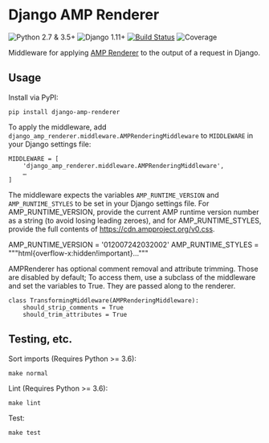 # Django AMP Renderer

![Python 2.7 & 3.5+](https://img.shields.io/badge/python-2.7%20%7C%203.5%2B-blue) ![Django 1.11+](https://img.shields.io/badge/django%201.11+%2B-blue) [![Build Status](https://travis-ci.com/chasefinch/django-amp-renderer.svg?branch=master)](https://travis-ci.com/chasefinch/django-amp-renderer) ![Coverage](https://img.shields.io/badge/coverage-0%25-red)

Middleware for applying [AMP Renderer](https://github.com/chasefinch/amp-renderer) to the output of a request in Django.

## Usage

Install via PyPI:
	
	pip install django-amp-renderer

To apply the middleware, add `django_amp_renderer.middleware.AMPRenderingMiddleware` to `MIDDLEWARE` in your Django settings file:

	MIDDLEWARE = [
	    'django_amp_renderer.middleware.AMPRenderingMiddleware',
	    …
	]

The middleware expects the variables `AMP_RUNTIME_VERSION` and `AMP_RUNTIME_STYLES` to be set in your Django settings file. For AMP_RUNTIME_VERSION, provide the current AMP runtime version number as a string (to avoid losing leading zeroes), and for AMP_RUNTIME_STYLES, provide the full contents of https://cdn.ampproject.org/v0.css.

AMP_RUNTIME_VERSION = '012007242032002'
AMP_RUNTIME_STYLES = """html{overflow-x:hidden!important}…"""

AMPRenderer has optional comment removal and attribute trimming. Those are disabled by default; To access them, use a subclass of the middleware and set the variables to True. They are passed along to the renderer.

	class TransformingMiddleware(AMPRenderingMiddleware):
	    should_strip_comments = True
	    should_trim_attributes = True

## Testing, etc.

Sort imports (Requires Python >= 3.6):

	make normal

Lint (Requires Python >= 3.6):

	make lint

Test:

	make test